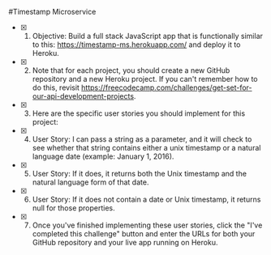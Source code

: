 #Timestamp Microservice

- [x] 1. Objective: Build a full stack JavaScript app that is functionally similar to this: https://timestamp-ms.herokuapp.com/ and deploy it to Heroku.

- [x] 2. Note that for each project, you should create a new GitHub repository and a new Heroku project. If you can't remember how to do this, revisit https://freecodecamp.com/challenges/get-set-for-our-api-development-projects.

- [x] 3. Here are the specific user stories you should implement for this project:

- [x] 4. User Story: I can pass a string as a parameter, and it will check to see whether that string contains either a unix timestamp or a natural language date (example: January 1, 2016).

- [x] 5. User Story: If it does, it returns both the Unix timestamp and the natural language form of that date.

- [x] 6. User Story: If it does not contain a date or Unix timestamp, it returns null for those properties.

- [x] 7. Once you've finished implementing these user stories, click the "I've completed this challenge" button and enter the URLs for both your GitHub repository and your live app running on Heroku.